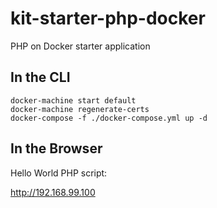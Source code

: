  # kit-starter-php-docker
 PHP on Docker starter application

 ## In the CLI
 ```
 docker-machine start default
 docker-machine regenerate-certs
 docker-compose -f ./docker-compose.yml up -d
 ```
 ## In the Browser
 Hello World PHP script:
 
 http://192.168.99.100
 